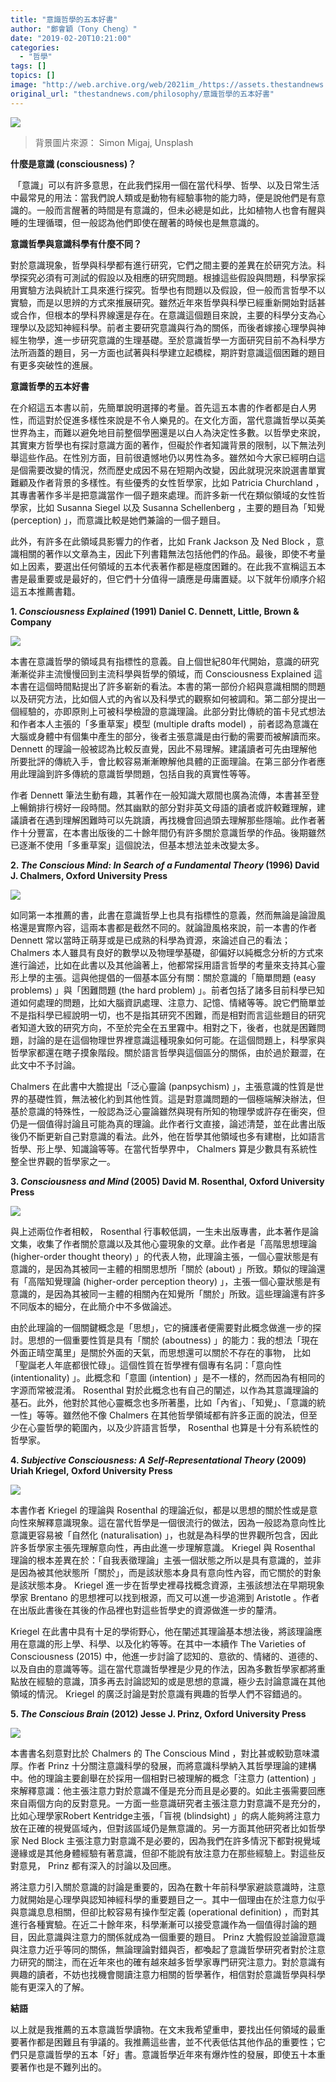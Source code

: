 ```yaml
---
title: "意識哲學的五本好書"
author: "鄭會穎（Tony Cheng）"
date: "2019-02-20T10:21:00"
categories:
  - "哲學"
tags: []
topics: []
image: "http://web.archive.org/web/2021im_/https://assets.thestandnews.com/media/photos/phi-01_ggV4F.png"
original_url: "thestandnews.com/philosophy/意識哲學的五本好書"
---
```

![](http://web.archive.org/web/2021im_/https://assets.thestandnews.com/media/photos/phi-01_ggV4F.png)
> 背景圖片來源： Simon Migaj, Unsplash

**什麼是意識 (consciousness)？**

 「意識」可以有許多意思，在此我們採用一個在當代科學、哲學、以及日常生活中最常見的用法：當我們說人類或是動物有經驗事物的能力時，便是說他們是有意識的。一般而言醒著的時間是有意識的，但未必總是如此，比如植物人也會有醒與睡的生理循環，但一般認為他們即使在醒著的時候也是無意識的。

**意識哲學與意識科學有什麼不同？**

對於意識現象，哲學與科學都有進行研究，它們之間主要的差異在於研究方法。科學探究必須有可測試的假設以及相應的研究問題。根據這些假設與問題，科學家採用實驗方法與統計工具來進行探究。哲學也有問題以及假設，但一般而言哲學不以實驗，而是以思辨的方式來推展研究。雖然近年來哲學與科學已經重新開始對話甚或合作，但根本的學科界線還是存在。在意識這個題目來說，主要的科學分支為心理學以及認知神經科學。前者主要研究意識與行為的關係，而後者嫁接心理學與神經生物學，進一步研究意識的生理基礎。至於意識哲學一方面研究目前不為科學方法所涵蓋的題目，另一方面也試著與科學建立起橋樑，期許對意識這個困難的題目有更多突破性的進展。

**意識哲學的五本好書**

在介紹這五本書以前，先簡單說明選擇的考量。首先這五本書的作者都是白人男性，而這對於促進多樣性來說是不令人樂見的。在文化方面，當代意識哲學以英美世界為主，而難以避免地目前整個學圈還是以白人為決定性多數。以哲學史來說，其實東方哲學也有探討意識方面的著作，但礙於作者知識背景的限制，以下無法列舉這些作品。在性別方面，目前很遺憾地仍以男性為多。雖然如今大家已經明白這是個需要改變的情況，然而歷史成因不易在短期內改變，因此就現況來說選書單實難顧及作者背景的多樣性。有些優秀的女性哲學家，比如 Patricia Churchland ，其專書著作多半是把意識當作一個子題來處理。而許多新一代在類似領域的女性哲學家，比如 Susanna Siegel 以及 Susanna Schellenberg ，主要的題目為「知覺 (perception) 」，而意識比較是她們兼論的一個子題目。

此外，有許多在此領域具影響力的作者，比如 Frank Jackson 及 Ned Block ，意識相關的著作以文章為主，因此下列書籍無法包括他們的作品。最後，即使不考量如上因素，要選出任何領域的五本代表著作都是極度困難的。在此我不宣稱這五本書是最重要或是最好的，但它們十分值得一讀應是毋庸置疑。以下就年份順序介紹這五本推薦書籍。

**1\. _Consciousness Explained_ (1991) Daniel C. Dennett, Little, Brown & Company**

![](http://web.archive.org/web/2021im_/https://assets.thestandnews.com/media/photos/51TCJ0lXg4L_M0FLO.jpg)

本書在意識哲學的領域具有指標性的意義。自上個世紀80年代開始，意識的研究漸漸從非主流慢慢回到主流科學與哲學的領域，而 Consciousness Explained 這本書在這個時間點提出了許多嶄新的看法。本書的第一部份介紹與意識相關的問題以及研究方法，比如個人式的內省以及科學式的觀察如何被調和。第二部分提出一個經驗的，亦即原則上可被科學檢證的意識理論。此部分對比傳統的笛卡兒式想法和作者本人主張的「多重草案」模型 (multiple drafts model) ，前者認為意識在大腦或身體中有個集中產生的部分，後者主張意識是由行動的需要而被解讀而來。 Dennett 的理論一般被認為比較反直覺，因此不易理解。建議讀者可先由理解他所要批評的傳統入手，會比較容易漸漸瞭解他具體的正面理論。在第三部分作者應用此理論到許多傳統的意識哲學問題，包括自我的真實性等等。

作者 Dennett 筆法生動有趣，其著作在一般知識大眾間也廣為流傳，本書甚至登上暢銷排行榜好一段時間。然其幽默的部分對非英文母語的讀者或許較難理解，建議讀者在遇到理解困難時可以先跳讀，再找機會回過頭去理解那些隱喻。此作者著作十分豐富，在本書出版後的二十餘年間仍有許多關於意識哲學的作品。後期雖然已逐漸不使用「多重草案」這個說法，但基本想法並未改變太多。

**2\. _The Conscious Mind: In Search of a Fundamental Theory_ (1996) David J. Chalmers, Oxford University Press**

![](http://web.archive.org/web/2021im_/https://assets.thestandnews.com/media/photos/djc_WuVjf.jpg)

如同第一本推薦的書，此書在意識哲學上也具有指標性的意義，然而無論是論證風格還是實際內容，這兩本書都是截然不同的。就論證風格來說，前一本書的作者 Dennett 常以當時正萌芽或是已成熟的科學為資源，來論述自己的看法； Chalmers 本人雖具有良好的數學以及物理學基礎，卻偏好以純概念分析的方式來進行論述，比如在此書以及其他論著上，他都常採用語言哲學的考量來支持其心靈形上學的主張。這與他提倡的一個基本區分有關：關於意識的「簡單問題 (easy problems) 」與「困難問題 (the hard problem) 」。前者包括了諸多目前科學已知道如何處理的問題，比如大腦資訊處理、注意力、記憶、情緒等等。說它們簡單並不是指科學已經說明一切，也不是指其研究不困難，而是相對而言這些題目的研究者知道大致的研究方向，不至於完全在五里霧中。相對之下，後者，也就是困難問題，討論的是在這個物理世界裡意識這種現象如何可能。在這個問題上，科學家與哲學家都還在瞎子摸象階段。關於語言哲學與這個區分的關係，由於過於艱澀，在此文中不予討論。

Chalmers 在此書中大膽提出「泛心靈論 (panpsychism) 」，主張意識的性質是世界的基礎性質，無法被化約到其他性質。這是對意識問題的一個極端解決辦法，但基於意識的特殊性，一般認為泛心靈論雖然與現有所知的物理學或許存在衝突，但仍是一個值得討論且可能為真的理論。此作者行文直接，論述清楚，並在此書出版後仍不斷更新自己對意識的看法。此外，他在哲學其他領域也多有建樹，比如語言哲學、形上學、知識論等等。在當代哲學界中， Chalmers 算是少數具有系統性整全世界觀的哲學家之一。

**3\. _Consciousness and Mind_ (2005) David M. Rosenthal, Oxford University Press**

![](http://web.archive.org/web/2021im_/https://assets.thestandnews.com/media/photos/Consciousness20and20Mind_5QG5N.jpg)

與上述兩位作者相較， Rosenthal 行事較低調，一生未出版專書，此本著作是論文集，收集了作者關於意識以及其他心靈現象的文章。此作者是「高階思想理論 (higher-order thought theory) 」的代表人物，此理論主張，一個心靈狀態是有意識的，是因為其被同一主體的相關思想所「關於 (about) 」所致。類似的理論還有「高階知覺理論 (higher-order perception theory) 」，主張一個心靈狀態是有意識的，是因為其被同一主體的相關內在知覺所「關於」所致。這些理論還有許多不同版本的細分，在此簡介中不多做論述。

由於此理論的一個關鍵概念是「思想」，它的擁護者便需要對此概念做進一步的探討。思想的一個重要性質是具有「關於 (aboutness) 」的能力：我的想法「現在外面正晴空萬里」是關於外面的天氣，而思想還可以關於不存在的事物， 比如「聖誕老人年底都很忙碌」。這個性質在哲學裡有個專有名詞：「意向性 (intentionality) 」。此概念和「意圖 (intention) 」是不一樣的，然而因為有相同的字源而常被混淆。 Rosenthal 對於此概念也有自己的闡述，以作為其意識理論的基石。此外，他對於其他心靈概念也多所著墨，比如「內省」、「知覺」、「意識的統一性」等等。雖然他不像 Chalmers 在其他哲學領域都有許多正面的說法，但至少在心靈哲學的範圍內，以及少許語言哲學， Rosenthal 也算是十分有系統性的哲學家。

**4\. _Subjective Consciousness: A Self-Representational Theory_ (2009) Uriah Kriegel, Oxford University Press**

![](http://web.archive.org/web/2021im_/https://assets.thestandnews.com/media/photos/subj_YUt6d.jpg)

本書作者 Kriegel 的理論與 Rosenthal 的理論近似，都是以思想的關於性或是意向性來解釋意識現象。這在當代哲學是一個很流行的做法，因為一般認為意向性比意識更容易被「自然化 (naturalisation) 」，也就是為科學的世界觀所包含，因此許多哲學家主張先理解意向性，再由此進一步理解意識。 Kriegel 與 Rosenthal 理論的根本差異在於：「自我表徵理論」主張一個狀態之所以是具有意識的，並非是因為被其他狀態所「關於」，而是該狀態本身具有意向性內容，而它關於的對象是該狀態本身。 Kriegel 進一步在哲學史裡尋找概念資源，主張該想法在早期現象學家 Brentano 的思想裡可以找到根源，而又可以進一步追溯到 Aristotle 。作者在出版此書後在其後的作品裡也對這些哲學史的資源做進一步的釐清。

Kriegel 在此書中具有十足的學術野心，他在闡述其理論基本想法後，將該理論應用在意識的形上學、科學、以及化約等等。在其中一本續作 The Varieties of Consciousness (2015) 中，他進一步討論了認知的、意欲的、情緒的、道德的、以及自由的意識等等。這在當代意識哲學裡是少見的作法，因為多數哲學家都將重點放在經驗的意識，頂多再去討論認知的或是思想的意識，極少去討論意識在其他領域的情況。 Kriegel 的廣泛討論是對於意識有興趣的哲學人們不容錯過的。

**5\. _The Conscious Brain_ (2012) Jesse J. Prinz, Oxford University Press**

![](http://web.archive.org/web/2021im_/https://assets.thestandnews.com/media/photos/brain_meQoK.jpg)

本書書名刻意對比於 Chalmers 的 The Conscious Mind ，對比甚或較勁意味濃厚。作者 Prinz 十分關注意識科學的發展，而將意識科學納入其哲學理論的建構中。他的理論主要創舉在於採用一個相對已被理解的概念「注意力 (attention) 」來解釋意識：他主張注意力對於意識不僅是充分而且是必要的。如此主張需要回應來自兩個方向的反對意見。一方面一些意識研究者主張注意力對意識不是充分的，比如心理學家Robert Kentridge主張，「盲視 (blindsight) 」的病人能夠將注意力放在正確的視覺區域內，但對該區域仍是無意識的。另一方面其他研究者比如哲學家 Ned Block 主張注意力對意識不是必要的，因為我們在許多情況下都對視覺域邊緣或是其他身體經驗有著意識，但卻不能說有放注意力在那些經驗上。對這些反對意見， Prinz 都有深入的討論以及回應。

將注意力引入關於意識的討論是重要的，因為在數十年前科學家避談意識時，注意力就開始是心理學與認知神經科學的重要題目之一。其中一個理由在於注意力似乎與意識息息相關，但卻比較容易有操作型定義 (operational definition) ，而對其進行各種實驗。在近二十餘年來，科學漸漸可以接受意識作為一個值得討論的題目，因此意識與注意力的關係就成為一個重要的題目。 Prinz 大膽假設並論證意識與注意力近乎等同的關係，無論理論對錯與否，都喚起了意識哲學研究者對於注意力研究的關注，而在近年來也的確有越來越多哲學家專門研究注意力。對於意識有興趣的讀者，不妨也找機會閱讀注意力相關的哲學著作，相信對於意識哲學與科學能有更深入的了解。

**結語**

以上就是我推薦的五本意識哲學讀物。在文末我希望重申，要找出任何領域的最重要著作都是困難且有爭議的。我推薦這些書，並不代表低估其他作品的重要性；它們只是意識哲學的五本「好」書。意識哲學近年來有爆炸性的發展，即使五十本重要著作也是不難列出的。